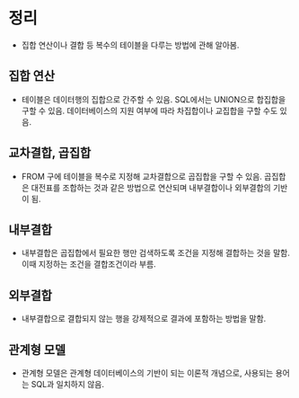 # 정리
- 집합 연산이나 결합 등 복수의 테이블을 다루는 방법에 관해 알아봄.

## 집합 연산
- 테이블은 데이터행의 집합으로 간주할 수 있음. SQL에서는 UNION으로 합집합을 구할 수 있음. 데이터베이스의 지원 여부에 따라 차집합이나 교집합을 구할 수도 있음.

## 교차결합, 곱집합
- FROM 구에 테이블을 복수로 지정해 교차결합으로 곱집합을 구할 수 있음. 곱집합은 대전표를 조합하는 것과 같은 방법으로 연산되며 내부결합이나 외부결합의 기반이 됨.

## 내부결합
- 내부결합은 곱집합에서 필요한 행만 검색하도록 조건을 지정해 결합하는 것을 말함. 이때 지정하는 조건을 결합조건이라 부름.

## 외부결합
- 내부결합으로 결합되지 않는 행을 강제적으로 결과에 포함하는 방법을 말함.

## 관계형 모델
- 관계형 모델은 관계형 데이터베이스의 기반이 되는 이론적 개념으로, 사용되는 용어는 SQL과 일치하지 않음.
